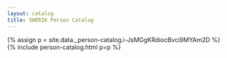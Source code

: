 ```yaml
---
layout: catalog
title: SWERIK Person Catalog
---
```

{% assign p = site.data._person-catalog.i-JsMGgKRdiocBvci9MYAm2D %}
{% include person-catalog.html p=p %}

